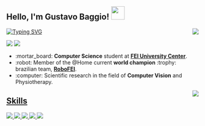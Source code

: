 ## Hello, I'm Gustavo Baggio! <img src="https://media.giphy.com/media/hvRJCLFzcasrR4ia7z/giphy.gif" width="35">

<a href="https://git.io/typing-svg"><img src="https://readme-typing-svg.demolab.com?font=Fira+Code&duration=4000&pause=1000&color=E133F7&center=false&width=435&lines=Computer+Science+Student;RoboFEI%40Home+Member;Computer+Vision+Researcher" alt="Typing SVG" /></a>
<img align="right" src="https://github-readme-stats.vercel.app/api?username=baggiio&show_icons=true&theme=jolly">
<p align="left">
  <a href="https://twitter.com/ggbaggio" alt="Twitter">
  <img src="https://img.shields.io/badge/Twitter-1DA1F2?style=for-the-badge&logo=twitter&logoColor=white" /></a>

  <a href="https://www.instagram.com/_gbaggio_" alt="Instagram">
  <img src="https://img.shields.io/badge/Instagram-E4405F?style=for-the-badge&logo=instagram&logoColor=white" /></a>
</p>  
<ul>
  <li>:mortar_board: <b>Computer Science</b> student at <a href="https://portal.fei.edu.br/"><b>FEI University Center</b></a>.</li>
  <li>:robot: Member of the @Home current <b>world champion</b> :trophy: brazilian team, <a href="https://www.instagram.com/robofei/"><b>RoboFEI</b></a>.</li>
  <li>:computer: Scientific research in the field of <b>Computer Vision</b> and Physiotherapy.</li>
</ul>

<div>
<a href="https://spotify-github-profile.vercel.app/api/view?uid=gamertagbaggio&redirect=true">
<img align="right" src="https://spotify-github-profile.vercel.app/api/view?uid=gamertagbaggio&cover_image=true&theme=novatorem&bar_color=b424db&bar_color_cover=false"
</a>
</div>

## Skills
<img src="https://img.shields.io/badge/Python-14354C?style=for-the-badge&logo=python&logoColor=white">
<img src="https://img.shields.io/badge/C-00599C?style=for-the-badge&logo=c&logoColor=white">
<img src="https://img.shields.io/badge/HTML5-E34F26?style=for-the-badge&logo=html5&logoColor=white">
<img src="https://img.shields.io/badge/CSS3-1572B6?style=for-the-badge&logo=css3&logoColor=white">
<img src="https://img.shields.io/badge/Linux-E34F26?style=for-the-badge&logo=linux&logoColor=black">

